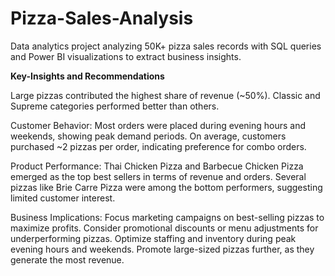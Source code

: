 # Pizza-Sales-Analysis
Data analytics project analyzing 50K+ pizza sales records with SQL queries and Power BI visualizations to extract business insights.

**Key-Insights and Recommendations**

Large pizzas contributed the highest share of revenue (~50%).
Classic and Supreme categories performed better than others.

Customer Behavior: Most orders were placed during evening hours and weekends, showing peak demand periods.
On average, customers purchased ~2 pizzas per order, indicating preference for combo orders.

Product Performance: Thai Chicken Pizza and Barbecue Chicken Pizza emerged as the top best sellers in terms of revenue and orders.
Several pizzas like Brie Carre Pizza were among the bottom performers, suggesting limited customer interest.

Business Implications:
Focus marketing campaigns on best-selling pizzas to maximize profits.
Consider promotional discounts or menu adjustments for underperforming pizzas.
Optimize staffing and inventory during peak evening hours and weekends.
Promote large-sized pizzas further, as they generate the most revenue.
